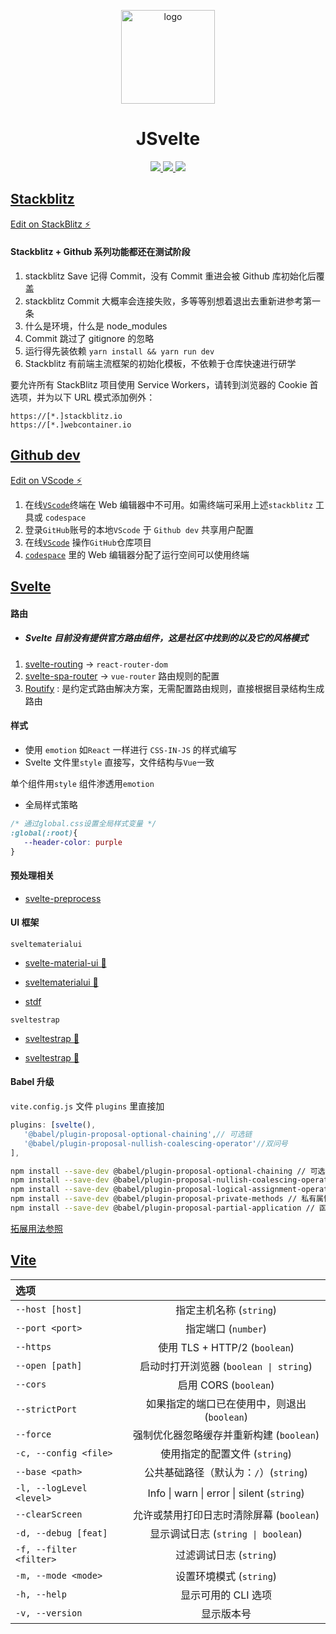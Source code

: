 <p align="center">
  <a href="https://github.com/NidhoggDJoking/JSvelte" target="_blank">
    <img width="150" src="https://cdn.jsdelivr.net/gh/nidhoggdjoking/CDN@2.4/img/ReLogo.png" alt="logo">
  </a>
</p>

<h1 align="center">JSvelte</h1>

<p align="center">
  <a href="https://vitejs.cn/" target="_blank">
      <img src="https://img.shields.io/badge/Vite-4.0.0-646CFF?logo=Vite">
  </a>
  <a href="https://www.sveltejs.cn" target="_blank">
      <img src="https://img.shields.io/badge/Svelte-3.54.0-ff3e00?logo=Svelte">
  </a>
  <a href="https://developer.stackblitz.com/" target="_blank">
      <img src="https://img.shields.io/badge/Stackblitz-dev_tool-1374ef?logo=StackBlitz" >
  </a>
</p>

## [Stackblitz](https://stackblitz.com)

[Edit on StackBlitz ⚡️](https://stackblitz.com/edit/jsvelte)

#### Stackblitz + Github 系列功能都还在测试阶段

1. stackblitz Save 记得 Commit，没有 Commit 重进会被 Github 库初始化后覆盖
2. stackblitz Commit 大概率会连接失败，多等等别想着退出去重新进参考第一条
3. 什么是环境，什么是 node_modules
4. Commit 跳过了 gitignore 的忽略
5. 运行得先装依赖 `yarn install && yarn run dev`
6. Stackblitz 有前端主流框架的初始化模板，不依赖于仓库快速进行研学

要允许所有 StackBlitz 项目使用 Service Workers，请转到浏览器的 Cookie 首选项，并为以下 URL 模式添加例外：

```
https://[*.]stackblitz.io
https://[*.]webcontainer.io
```

## [Github dev](https://github.com/github/dev)

[Edit on VScode ⚡️](https://github.dev/NidhoggDJoking/JSvelte)

1. 在线[`VScode`](https://vscode.dev/)终端在 Web 编辑器中不可用。如需终端可采用上述`stackblitz` 工具或 `codespace`
2. 登录`GitHub`账号的本地`VScode` 于 `Github dev` 共享用户配置
3. 在线[`VScode`](https://vscode.dev/github/NidhoggDJoking/JSvelte) 操作`GitHub`仓库项目
4. [`codespace`](https://github.com/codespaces) 里的 Web 编辑器分配了运行空间可以使用终端

## [Svelte](https://www.sveltejs.cn/)

#### 路由

- ##### Svelte 目前没有提供官方路由组件，这是社区中找到的以及它的风格模式

1. [svelte-routing](https://github.com/EmilTholin/svelte-routing) -> `react-router-dom`
2. [svelte-spa-router](https://github.com/ItalyPaleAle/svelte-spa-router) -> `vue-router` 路由规则的配置
3. [Routify](https://www.routify.dev) : 是约定式路由解决方案，无需配置路由规则，直接根据目录结构生成路由

#### 样式

- 使用 `emotion` 如`React` 一样进行 `CSS-IN-JS` 的样式编写
- Svelte 文件里`style` 直接写，文件结构与`Vue`一致

单个组件用`style`
组件渗透用`emotion`

- 全局样式策略

```css
/* 通过global.css设置全局样式变量 */
:global(:root){
   --header-color: purple
}
```

#### 预处理相关

- [svelte-preprocess](https://github.com/sveltejs/svelte-preprocess)

#### UI 框架

`sveltematerialui`

- [svelte-material-ui 📌](https://github.com/hperrin/svelte-material-ui)

- [sveltematerialui 🚀](https://sveltematerialui.com/)

- [stdf](https://stdf.design/#/)

`sveltestrap`

- [sveltestrap 📌](https://github.com/bestguy/sveltestrap)

- [sveltestrap 🚀](https://sveltestrap.js.org/)

#### Babel 升级

`vite.config.js` 文件 `plugins` 里直接加

```js
plugins: [svelte(),
   '@babel/plugin-proposal-optional-chaining',// 可选链
   '@babel/plugin-proposal-nullish-coalescing-operator'//双问号
],
```

```bash
npm install --save-dev @babel/plugin-proposal-optional-chaining // 可选链
npm install --save-dev @babel/plugin-proposal-nullish-coalescing-operator // 合并操作符
npm install --save-dev @babel/plugin-proposal-logical-assignment-operators // 短路符
npm install --save-dev @babel/plugin-proposal-private-methods // 私有属性关键词"#"
npm install --save-dev @babel/plugin-proposal-partial-application // 函数科里化
```

[拓展用法参照](https://nidhoggdjoking.gitee.io/#/js/future)

## [Vite](https://vitejs.cn/)

| 选项                     |                                              |
| :----------------------- | :------------------------------------------: |
| `--host [host]`          |           指定主机名称 (`string`)            |
| `--port <port>`          |             指定端口 (`number`)              |
| `--https`                |        使用 TLS + HTTP/2 (`boolean`)         |
| `--open [path]`          |    启动时打开浏览器 (`boolean \| string`)    |
| `--cors`                 |            启用 CORS (`boolean`)             |
| `--strictPort`           | 如果指定的端口已在使用中，则退出 (`boolean`) |
| `--force`                |   强制优化器忽略缓存并重新构建 (`boolean`)   |
| `-c, --config <file>`    |        使用指定的配置文件 (`string`)         |
| `--base <path>`          |    公共基础路径（默认为：`/`）(`string`)     |
| `-l, --logLevel <level>` |  Info \| warn \| error \| silent (`string`)  |
| `--clearScreen`          |   允许或禁用打印日志时清除屏幕 (`boolean`)   |
| `-d, --debug [feat]`     |      显示调试日志 (`string \| boolean`)      |
| `-f, --filter <filter>`  |           过滤调试日志 (`string`)            |
| `-m, --mode <mode>`      |           设置环境模式 (`string`)            |
| `-h, --help`             |             显示可用的 CLI 选项              |
| `-v, --version`          |                  显示版本号                  |
